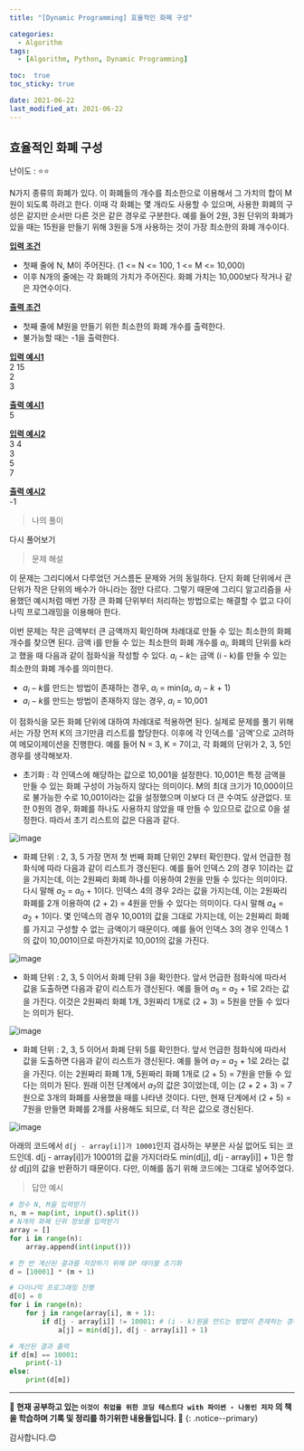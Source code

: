 ```yaml
---
title: "[Dynamic Programming] 효율적인 화폐 구성"

categories:
  - Algorithm
tags:
  - [Algorithm, Python, Dynamic Programming]

toc:  true
toc_sticky: true

date: 2021-06-22
last_modified_at: 2021-06-22
---
```


## 효율적인 화폐 구성  

난이도 : ⭐⭐  

N가지 종류의 화폐가 있다. 이 화폐들의 개수를 최소한으로 이용해서 그 가치의 합이 M원이 되도록 하려고 한다. 이때 각 화폐는 몇 개라도 사용할 수 있으며, 사용한 화폐의 구성은 같지만 순서만 다른 것은 같은 경우로 구분한다. 예를 들어 2원, 3원 단위의 화폐가 있을 때는 15원을 만들기 위해 3원을 5개 사용하는 것이 가장 최소한의 화폐 개수이다.  

**<u>입력 조건</u>**  
- 첫째 줄에 N, M이 주어진다. (1 <= N <= 100, 1 <= M <= 10,000)  
- 이후 N개의 줄에는 각 화폐의 가치가 주어진다. 화폐 가치는 10,000보다 작거나 같은 자연수이다.  

**<u>출력 조건</u>**  
- 첫째 줄에 M원을 만들기 위한 최소한의 화폐 개수를 출력한다.  
- 불가능할 때는 -1을 출력한다.  

**<u>입력 예시1</u>**  
2 15  
2  
3  

**<u>출력 예시1</u>**  
5  

**<u>입력 예시2</u>**  
3 4  
3  
5  
7  

**<u>출력 예시2</u>**  
-1  

> 나의 풀이  

다시 풀어보기  

> 문제 해설  

이 문제는 그리디에서 다루었던 거스름돈 문제와 거의 동일하다. 단지 화폐 단위에서 큰 단위가 작은 단위의 배수가 아니라는 점만 다르다. 그렇기 때문에 그리디 알고리즘을 사용했던 예시처럼 매번 가장 큰 화폐 단위부터 처리하는 방법으로는 해결할 수 없고 다이나믹 프로그래밍을 이용해아 한다.  

이번 문제는 작은 금액부터 큰 금액까지 확인하며 차례대로 만들 수 있는 최소한의 화폐 개수를 찾으면 된다. 금액 i를 만들 수 있는 최소한의 화폐 개수를 $a_i$, 화폐의 단위를 k라고 했을 때 다음과 같이 점화식을 작성할 수 있다. $a_i-k$는 금액 (i - k)를 만들 수 있는 최소한의 화폐 개수를 의미한다.

- $a_i-k$를 만드는 방법이 존재하는 경우, $a_i$ = min($a_i$, $a_i-k$ + 1)  
- $a_i-k$를 만드는 방법이 존재하지 않는 경우, $a_i$ = 10,001  

이 점화식을 모든 화폐 단위에 대하여 차례대로 적용하면 된다. 실제로 문제를 풀기 위해서는 가장 먼저 K의 크기만큼 리스트를 할당한다. 이후에 각 인덱스를 '금액'으로 고려하여 메모이제이션을 진행한다. 예를 들어 N = 3, K = 7이고, 각 화폐의 단위가 2, 3, 5인 경우를 생각해보자.  

- 초기화 : 각 인덱스에 해당하는 값으로 10,001을 설정한다. 10,001은 특정 금액을 만들 수 있는 화폐 구성이 가능하지 않다는 의미이다. M의 최대 크기가 10,000이므로 불가능한 수로 10,001이라는 값을 설정했으며 이보다 더 큰 수여도 상관없다. 또한 0원의 경우, 화폐를 하나도 사용하지 않았을 때 만들 수 있으므로 값으로 0을 설정한다. 따라서 초기 리스트의 값은 다음과 같다.  

![image](https://user-images.githubusercontent.com/37467408/122868695-443e7180-d366-11eb-997e-41b93a53b29f.PNG)  

- 화폐 단위 : 2, 3, 5 가장 먼저 첫 번째 화폐 단위인 2부터 확인한다. 앞서 언급한 점화식에 따라 다음과 같이 리스트가 갱신된다. 예를 들어 인덱스 2의 경우 1이라는 값을 가지는데, 이는 2원짜리 화폐 하나를 이용하여 2원을 만들 수 있다는 의미이다. 다시 말해 $a_2$ = $a_0$ + 1이다. 인덱스 4의 경우 2라는 값을 가지는데, 이는 2원짜리 화폐를 2개 이용하여 (2 + 2) = 4원을 만들 수 있다는 의미이다. 다시 말해 $a_4$ = $a_2$ + 1이다. 몇 인덱스의 경우 10,001의 값을 그대로 가지는데, 이는 2원짜리 화폐를 가지고 구성할 수 없는 금액이기 때문이다. 예를 들어 인덱스 3의 경우 인덱스 1의 값이 10,001이므로 마찬가지로 10,001의 값을 가진다.  

![image](https://user-images.githubusercontent.com/37467408/122869022-9ed7cd80-d366-11eb-9176-3def55526034.PNG)  

- 화폐 단위 : 2, 3, 5 이어서 화폐 단위 3을 확인한다. 앞서 언급한 점화식에 따라서 값을 도출하면 다음과 같이 리스트가 갱신된다. 예를 들어 $a_5$ = $a_2$ + 1로 2라는 값을 가진다. 이것은 2원짜리 화폐 1개, 3원짜리 1개로 (2 + 3) = 5원을 만들 수 있다는 의미가 된다.  

![image](https://user-images.githubusercontent.com/37467408/122869135-ccbd1200-d366-11eb-9435-2f97c2c735ac.PNG)  

- 화폐 단위 : 2, 3, 5 이어서 화폐 단위 5를 확인한다. 앞서 언급한 점화식에 따라서 값을 도출하면 다음과 같이 리스트가 갱신된다. 예를 들어 $a_7$ = $a_2$ + 1로 2라는 값을 가진다. 이는 2원짜리 화폐 1개, 5원짜리 화폐 1개로 (2 + 5) = 7원을 만들 수 있다는 의미가 된다. 원래 이전 단계에서 $a_7$의 값은 3이었는데, 이는 (2 + 2 + 3) = 7원으로 3개의 화폐를 사용했을 때를 나타낸 것이다. 다만, 현재 단계에서 (2 + 5) = 7원을 만들면 화폐를 2개를 사용해도 되므로, 더 작은 값으로 갱신된다.  

![image](https://user-images.githubusercontent.com/37467408/122869361-1d346f80-d367-11eb-8e8f-e925614fb645.PNG)  

아래의 코드에서 `d[j - array[i]]가 10001`인지 검사하는 부분은 사실 없어도 되는 코드인데. d[j - array[i]]가 10001의 값을 가지더라도 min(d[j], d[j - array[i]] + 1)은 항상 d[j]의 값을 반환하기 때문이다. 다만, 이해를 돕기 위해 코드에는 그대로 넣어주었다.  

> 답안 예시

```python
# 정수 N, M을 입력받기
n, m = map(int, input().split())
# N개의 화폐 단위 정보를 입력받기
array = []
for i in range(n):
    array.append(int(input()))

# 한 번 계산된 결과를 저장하기 위해 DP 테이블 초기화
d = [10001] * (m + 1)

# 다이나믹 프로그래밍 진행
d[0] = 0
for i in range(n):
    for j in range(array[i], m + 1):
        if d[j - array[i]] != 10001: # (i - k)원을 만드는 방법이 존재하는 경우
            a[j] = min(d[j], d[j - array[i]] + 1)

# 계산된 결과 출력
if d[m] == 10001:
    print(-1)
else:
    print(d[m])
```

---
**🐢 현재 공부하고 있는 `이것이 취업을 위한 코딩 테스트다 with 파이썬 - 나동빈 저자` 의 책을 학습하며 기록 및 정리를 하기위한 내용들입니다. 🐢**
{: .notice--primary}

감사합니다.😊

